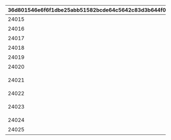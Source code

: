 |36d801546e6f6f1dbe25abb51582bcde64c5642c83d3b644f004eddcf2702c8e|4ee84f0176d106b9db8df7e6311cf28d8dfdc1a90089ce329332e183bcb1e873|08c7f5f1e0b86e98f6123013e58bee1123e6cf3ea97759e84c32c27dae45bcaf|8cb3489cf4af9a6a6527d0fa17c18f1d224195ba8165de6b4a903e12bf41c4b1|5f339658bebdb5e813fafc35ea7b09c7435682704b5907ee16ab8b6a20c8f75c|7d4970e486a02f26f82ef7c5bbd0c23ad01dc43ff6304f5bacea01b6c67f0807|6a99adee5b6108cbf8a20a667b5ec70180833d7cfa43e36a4139653a79b47392|7a9436373d37fba3e5dd315cdf69d692f33133165d7a1681bfdaeeb2bbf9bbc5|463ac47dda32478cc607a2a0d53b719d3bda73bc757432dda7c073f0aa8d4dbf|e226d129196c20cf07446dcbe5d43385772c5dc8ecd9feaae4cb4657ee1d38c0|2a180836439c625391f91c80df92006130583505e34bb0684f2688dbb214740c|9ef04c9282bc97750a7c67d57e8276123c00038c240b85a466b6548f265b5242|de878b6ef1c9d53b30b9b8f339f35ff95965cf6fc538dd6029bff94f393e025b|c671ae0004f0866b9e382886b1408a2dee18fb1626ee02dad8e38e3576fd44ba|
| --- | --- | --- | --- | --- | --- | --- | --- | --- | --- | --- | --- | --- | --- |
|24015|24|110501|4|香织（夏日）|啊呜～真遗憾～\n是被奄美魔物\n夺去灵魂了吗？|1|2019/07/31 12:00:00|2030/12/17 14:59:59|0|0|0|4|10021|
|24016|24|110501|4|香织（夏日）|今天的舞跳起来也没什么劲呢～\n吃些类似苦瓜的东西，打起精神来吧！|2|2019/07/31 12:00:00|2030/12/17 14:59:59|0|0|4|1|10021|
|24017|24|110501|4|香织（夏日）|到处都是奄美魔物，眼睛都花了～\n晕乎乎的～|3|2019/07/31 12:00:00|2030/12/17 14:59:59|0|0|0|4|10021|
|24018|24|110501|1|香织（夏日）|总会好的、总会好的。\n下次加油就好！\n在海里游会儿泳，\n振作起来吧！|4|2019/07/31 12:00:00|2030/12/17 14:59:59|0|0|5.2|2|10021|
|24019|24|110501|5|香织（夏日）|我这么丢人的样子\n都被你看到了～\n泳装？我不是指泳装哦？|5|2019/07/31 12:00:00|2030/12/17 14:59:59|0|0|4.2|6|10021|
|24020|24|110501|2|香织（夏日）|状态超棒！就这样\n让大海恢复和平吧！\n快乐的夏天近在眼前！|6|2019/07/31 12:00:00|2030/12/17 14:59:59|0|0|0|2|10021|
|24021|24|110501|1|香织（夏日）|不管有几只来袭，\n我都不会被吓到哦！\n啊嚏！啊……\n不过好像被刚才的喷嚏吓了一跳～|7|2019/07/31 12:00:00|2030/12/17 14:59:59|0|0|6.4|6|10021|
|24022|24|110501|2|香织（夏日）|咿～呀～萨～萨♪\n在战斗结束后尽情跳舞，\n心情都舒畅起来了！|8|2019/07/31 12:00:00|2030/12/17 14:59:59|0|0|0|2|10021|
|24023|24|110501|6|香织（夏日）|咦？在战斗的时候\n泳装不知道跑哪儿去了？\n我说，你有看到吗？\n为什么要远离我啊？|9|2019/07/31 12:00:00|2030/12/17 14:59:59|0|0|10.08|3|10021|
|24024|24|110501|1|香织（夏日）|我还很有精神呢！\n不管是奄美魔物还是别的，\n都尽管冲我来吧♪|10|2019/07/31 12:00:00|2030/12/17 14:59:59|0|0|5|2|10021|
|24025|24|110501|2|香织（夏日）|我的空手道是世上最强的！\n再配上夏日的阳光与碧蓝的大海，\n可谓所向披靡了！|11|2019/07/31 12:00:00|2030/12/17 14:59:59|0|0|0|2|10021|